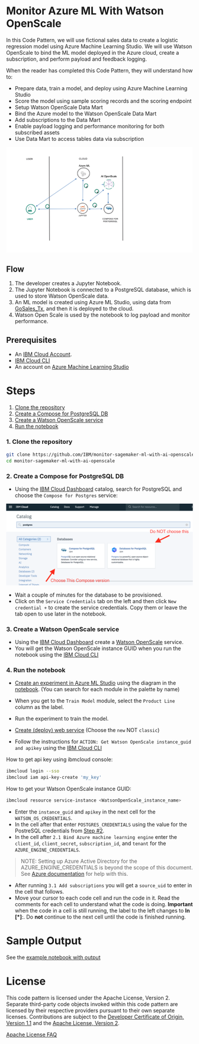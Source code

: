 # Monitor Azure ML With Watson OpenScale

In this Code Pattern, we will use fictional sales data to create a logistic regression model using Azure Machine Learning Studio. We will use Watson OpenScale to bind the ML model deployed in the Azure cloud, create a subscription, and perform payload and feedback logging.

When the reader has completed this Code Pattern, they will understand how to:

* Prepare data, train a model, and deploy using Azure Machine Learning Studio
* Score the model using sample scoring records and the scoring endpoint
* Setup Watson OpenScale Data Mart
* Bind the Azure model to the Watson OpenScale Data Mart
* Add subscriptions to the Data Mart
* Enable payload logging and performance monitoring for both subscribed assets
* Use Data Mart to access tables data via subscription

![architecture](doc/source/images/architecture.png)

## Flow

1. The developer creates a Jupyter Notebook.
2. The Jupyter Notebook is connected to a PostgreSQL database, which is used to store Watson OpenScale data.
3. An ML model is created using Azure ML Studio, using data from [GoSales_Tx](https://github.com/IBM/monitor-azure-ml-with-ai-openscale/data/GoSales_Tx.csv),  and then it is deployed to the cloud.
4. Watson Open Scale is used by the notebook to log payload and monitor performance.

## Prerequisites

* An [IBM Cloud Account](https://console.bluemix.net).
* [IBM Cloud CLI](https://console.bluemix.net/docs/cli/index.html#overview)
* An account on [Azure Machine Learning Studio](https://studio.azureml.net)

# Steps

1. [Clone the repository](#1-clone-the-repository)
1. [Create a Compose for PostgreSQL DB](#2-create-a-compose-for-postgresql-db)
1. [Create a Watson OpenScale service](#3-create-a-watson-openscale-service)
1. [Run the notebook](#4-run-the-notebook)

### 1. Clone the repository

```bash
git clone https://github.com/IBM/monitor-sagemaker-ml-with-ai-openscale
cd monitor-sagemaker-ml-with-ai-openscale
```

### 2. Create a Compose for PostgreSQL DB

* Using the [IBM Cloud Dashboard](https://console.bluemix.net/catalog) catalog, search for PostgreSQL and choose the `Compose for Postgres` service:

![chooseComposePostgres](doc/source/images/ChooseComposePostgres.png)

* Wait a couple of minutes for the database to be provisioned.
* Click on the `Service Credentials` tab on the left and then click `New credential +` to create the service credentials. Copy them or leave the tab open to use later in the notebook.

### 3. Create a Watson OpenScale service

* Using the [IBM Cloud Dashboard](https://console.bluemix.net/dashboard/apps) create a [Watson OpenScale](https://console.bluemix.net/catalog/services/ai-openscale) service.
* You will get the Watson OpenScale instance GUID when you run the notebook using the [IBM Cloud CLI](https://console.bluemix.net/catalog/services/ai-openscale)

### 4. Run the notebook

* [Create an experiment in Azure ML Studio](https://docs.microsoft.com/en-us/azure/machine-learning/studio/create-experiment) using the diagram in the [notebook](notebooks/WatsonOpenScaleAndAzureMLengine.ipynb). (You can search for each module in the palette by name)
* When you get to the `Train Model` module, select the `Product Line` column as the label.
* Run the experiment to train the model.
* [Create (deploy) web service](https://docs.microsoft.com/en-us/azure/machine-learning/studio/publish-a-machine-learning-web-service) (Choose the `new` NOT `classic`)

* Follow the instructions for `ACTION: Get Watson OpenScale instance_guid and apikey` using the [IBM Cloud CLI](https://console.bluemix.net/docs/cli/index.html#overview)

How to get api key using ibmcloud console:
```bash
ibmcloud login --sso
ibmcloud iam api-key-create 'my_key'
```

How to get your Watson OpenScale instance GUID:
```bash
ibmcloud resource service-instance <WatsonOpenScale_instance_name>
```

* Enter the `instance_guid` and `apikey` in the next cell for the `WATSON_OS_CREDENTIALS`.
* In the cell after that enter `POSTGRES_CREDENTIALS` using the value for the PostreSQL credentials from [Step #2](#2-create-a-compose-for-postgresql-db).
* In the cell after `2.1 Bind Azure machine learning engine` enter the `client_id`, `client_secret`, `subscription_id`, and `tenant` for the `AZURE_ENGINE_CREDENTIALS`.
> NOTE: Setting up Azure Active Directory for the AZURE_ENGINE_CREDENTIALS is beyond the scope of this document. See [Azure documentation](https://docs.microsoft.com/en-us/azure/) for help with this.

* After running `3.1 Add subscriptions` you will get a `source_uid` to enter in the cell that follows.
* Move your cursor to each code cell and run the code in it. Read the comments for each cell to understand what the code is doing. **Important** when the code in a cell is still running, the label to the left changes to **In [\*]**:.
  Do **not** continue to the next cell until the code is finished running.

# Sample Output

See the [example notebook with output](examples/WatsonOpenScaleAndAzureMLengineExampleOutput.ipynb)

# License

This code pattern is licensed under the Apache License, Version 2. Separate third-party code objects invoked within this code pattern are licensed by their respective providers pursuant to their own separate licenses. Contributions are subject to the [Developer Certificate of Origin, Version 1.1](https://developercertificate.org/) and the [Apache License, Version 2](https://www.apache.org/licenses/LICENSE-2.0.txt).

[Apache License FAQ](https://www.apache.org/foundation/license-faq.html#WhatDoesItMEAN)
